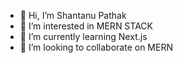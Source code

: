 - 👋 Hi, I’m Shantanu Pathak
- 👀 I’m interested in MERN STACK
- 🌱 I’m currently learning Next.js
- 💞️ I’m looking to collaborate on MERN
  

<!---
Shanpkt/Shanpkt is a ✨ special ✨ repository because its `README.md` (this file) appears on your GitHub profile.
You can click the Preview link to take a look at your changes.
--->
